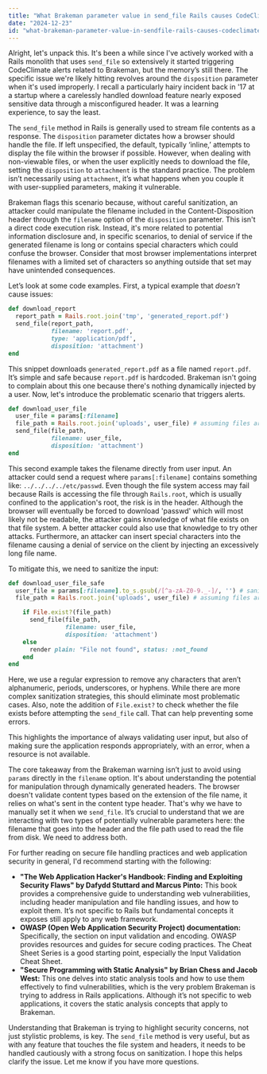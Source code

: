 ```yaml
---
title: "What Brakeman parameter value in send_file Rails causes CodeClimate issues?"
date: "2024-12-23"
id: "what-brakeman-parameter-value-in-sendfile-rails-causes-codeclimate-issues"
---
```


Alright, let's unpack this. It's been a while since I've actively worked with a Rails monolith that uses `send_file` so extensively it started triggering CodeClimate alerts related to Brakeman, but the memory’s still there. The specific issue we're likely hitting revolves around the `disposition` parameter when it's used improperly. I recall a particularly hairy incident back in '17 at a startup where a carelessly handled download feature nearly exposed sensitive data through a misconfigured header. It was a learning experience, to say the least.

The `send_file` method in Rails is generally used to stream file contents as a response. The `disposition` parameter dictates how a browser should handle the file. If left unspecified, the default, typically ‘inline,’ attempts to display the file within the browser if possible. However, when dealing with non-viewable files, or when the user explicitly needs to download the file, setting the `disposition` to `attachment` is the standard practice. The problem isn’t necessarily using `attachment`, it’s what happens when you couple it with user-supplied parameters, making it vulnerable.

Brakeman flags this scenario because, without careful sanitization, an attacker could manipulate the filename included in the Content-Disposition header through the `filename` option of the `disposition` parameter. This isn't a direct code execution risk. Instead, it's more related to potential information disclosure and, in specific scenarios, to denial of service if the generated filename is long or contains special characters which could confuse the browser. Consider that most browser implementations interpret filenames with a limited set of characters so anything outside that set may have unintended consequences.

Let’s look at some code examples. First, a typical example that *doesn't* cause issues:

```ruby
def download_report
  report_path = Rails.root.join('tmp', 'generated_report.pdf')
  send_file(report_path,
            filename: 'report.pdf',
            type: 'application/pdf',
            disposition: 'attachment')
end
```

This snippet downloads `generated_report.pdf` as a file named `report.pdf`. It’s simple and safe because `report.pdf` is hardcoded. Brakeman isn't going to complain about this one because there's nothing dynamically injected by a user. Now, let's introduce the problematic scenario that triggers alerts.

```ruby
def download_user_file
  user_file = params[:filename]
  file_path = Rails.root.join('uploads', user_file) # assuming files are uploaded into `/uploads`
  send_file(file_path,
            filename: user_file,
            disposition: 'attachment')
end
```

This second example takes the filename directly from user input. An attacker could send a request where `params[:filename]` contains something like: `../../../../etc/passwd`. Even though the file system access may fail because Rails is accessing the file through `Rails.root`, which is usually confined to the application's root, the risk is in the header. Although the browser will eventually be forced to download 'passwd' which will most likely not be readable, the attacker gains knowledge of what file exists on that file system. A better attacker could also use that knowledge to try other attacks. Furthermore, an attacker can insert special characters into the filename causing a denial of service on the client by injecting an excessively long file name.

To mitigate this, we need to sanitize the input:

```ruby
def download_user_file_safe
  user_file = params[:filename].to_s.gsub(/[^a-zA-Z0-9._-]/, '') # sanitize input!
  file_path = Rails.root.join('uploads', user_file) # assuming files are uploaded into `/uploads`

    if File.exist?(file_path)
      send_file(file_path,
                filename: user_file,
                disposition: 'attachment')
    else
      render plain: "File not found", status: :not_found
    end
end
```

Here, we use a regular expression to remove any characters that aren’t alphanumeric, periods, underscores, or hyphens. While there are more complex sanitization strategies, this should eliminate most problematic cases. Also, note the addition of `File.exist?` to check whether the file exists before attempting the `send_file` call. That can help preventing some errors.

This highlights the importance of always validating user input, but also of making sure the application responds appropriately, with an error, when a resource is not available.

The core takeaway from the Brakeman warning isn’t just to avoid using `params` directly in the `filename` option. It's about understanding the potential for manipulation through dynamically generated headers. The browser doesn't validate content types based on the extension of the file name, it relies on what's sent in the content type header. That's why we have to manually set it when we `send_file`. It’s crucial to understand that we are interacting with two types of potentially vulnerable parameters here: the filename that goes into the header and the file path used to read the file from disk. We need to address both.

For further reading on secure file handling practices and web application security in general, I'd recommend starting with the following:

*   **"The Web Application Hacker's Handbook: Finding and Exploiting Security Flaws" by Dafydd Stuttard and Marcus Pinto:** This book provides a comprehensive guide to understanding web vulnerabilities, including header manipulation and file handling issues, and how to exploit them. It’s not specific to Rails but fundamental concepts it exposes still apply to any web framework.
*   **OWASP (Open Web Application Security Project) documentation:** Specifically, the section on input validation and encoding. OWASP provides resources and guides for secure coding practices. The Cheat Sheet Series is a good starting point, especially the Input Validation Cheat Sheet.
*   **"Secure Programming with Static Analysis" by Brian Chess and Jacob West:** This one delves into static analysis tools and how to use them effectively to find vulnerabilities, which is the very problem Brakeman is trying to address in Rails applications. Although it’s not specific to web applications, it covers the static analysis concepts that apply to Brakeman.

Understanding that Brakeman is trying to highlight security concerns, not just stylistic problems, is key. The `send_file` method is very useful, but as with any feature that touches the file system and headers, it needs to be handled cautiously with a strong focus on sanitization. I hope this helps clarify the issue. Let me know if you have more questions.
